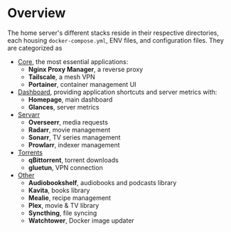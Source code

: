 # Overview
The home server's different stacks reside in their respective directories, each housing `docker-compose.yml`, ENV files, and configuration files. They are categorized as

- [Core](/stacks/core), the most essential applications:
    - **Nginx Proxy Manager**, a reverse proxy
    - **Tailscale**, a mesh VPN
    - **Portainer**, container management UI
- [Dashboard](/stacks/dashboard), providing application shortcuts and server metrics with:
    - **Homepage**, main dashboard
    - **Glances**, server metrics
- [Servarr](/stacks/servarr)
    - **Overseerr**, media requests
    - **Radarr**, movie management
    - **Sonarr**, TV series management
    - **Prowlarr**, indexer management
- [Torrents](/stacks/torrents)
    - **qBittorrent**, torrent downloads
    - **gluetun**, VPN connection
- [Other](/stacks/other)
    - **Audiobookshelf**, audiobooks and podcasts library
    - **Kavita**, books library
    - **Mealie**, recipe management
    - **Plex**, movie & TV library
    - **Syncthing**, file syncing
    - **Watchtower**, Docker image updater
